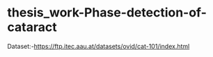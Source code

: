 # thesis_work-Phase-detection-of-cataract

Dataset:-https://ftp.itec.aau.at/datasets/ovid/cat-101/index.html
